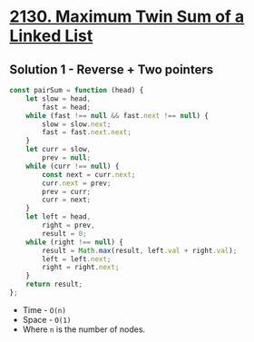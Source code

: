 # [2130. Maximum Twin Sum of a Linked List](https://leetcode.com/problems/maximum-twin-sum-of-a-linked-list/)

## Solution 1 - Reverse + Two pointers

```js
const pairSum = function (head) {
    let slow = head,
        fast = head;
    while (fast !== null && fast.next !== null) {
        slow = slow.next;
        fast = fast.next.next;
    }
    let curr = slow,
        prev = null;
    while (curr !== null) {
        const next = curr.next;
        curr.next = prev;
        prev = curr;
        curr = next;
    }
    let left = head,
        right = prev,
        result = 0;
    while (right !== null) {
        result = Math.max(result, left.val + right.val);
        left = left.next;
        right = right.next;
    }
    return result;
};
```

-   Time - `O(n)`
-   Space - `O(1)`
-   Where `n` is the number of nodes.
